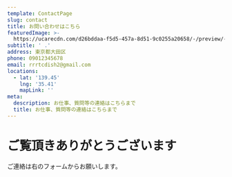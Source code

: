 ```yaml
---
template: ContactPage
slug: contact
title: お問い合わせはこちら
featuredImage: >-
  https://ucarecdn.com/d26bddaa-f5d5-457a-8d51-9c0255a20658/-/preview/-/enhance/57/
subtitle: ' .'
address: 東京都大田区
phone: 09012345678
email: rrrtcdish2@gmail.com
locations:
  - lat: '139.45'
    lng: '35.41'
    mapLink: ''
meta:
  description: お仕事、質問等の連絡はこちらまで
  title: お仕事、質問等の連絡はこちらまで
---
```


# ご覧頂きありがとうございます

ご連絡は右のフォームからお願いします。
